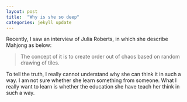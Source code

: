 ```yaml
---
layout: post
title:  "Why is she so deep"
categories: jekyll update
---
```


Recently, I saw an interview of Julia Roberts, in which she describe Mahjong as below:
> The concept of it is to create order out of chaos based on random drawing of tiles.


To tell the truth, I really cannot understand why she can think it in such a way. I am not sure whether she learn something from someone. What I really want to learn is whether the education she have teach her think in such a way.

